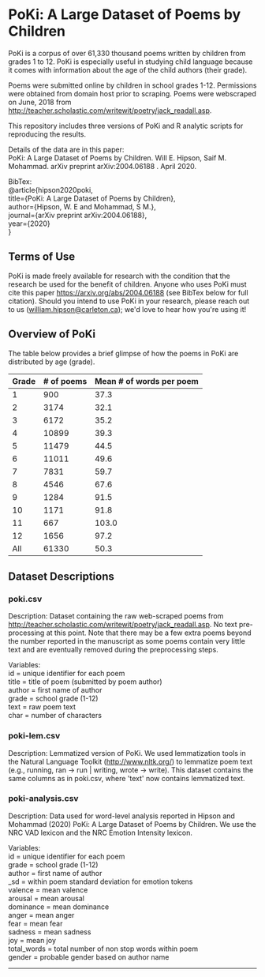 # PoKi: A Large Dataset of Poems by Children
PoKi is a corpus of over 61,330 thousand poems written by children from grades 1 to 12. PoKi is especially useful in studying child language because it comes with information about the age of the child authors (their grade). 

Poems were submitted online by children in school grades 1-12. Permissions were obtained from
domain host prior to scraping. Poems were webscraped on June, 2018 from http://teacher.scholastic.com/writewit/poetry/jack_readall.asp.

This repository includes three versions of PoKi and R analytic scripts for reproducing the results.

Details of the data are in this paper:  
PoKi: A Large Dataset of Poems by Children. Will E. Hipson, Saif M. Mohammad. arXiv preprint arXiv:2004.06188 . April 2020.

BibTex:  
@article{hipson2020poki,  
  title={PoKi: A Large Dataset of Poems by Children},  
  author={Hipson, W. E and Mohammad, S M.},  
  journal={arXiv preprint arXiv:2004.06188},  
  year={2020}  
}

## Terms of Use

PoKi is made freely available for research with the condition that the research be used for the benefit of children. Anyone who uses PoKi must cite this paper https://arxiv.org/abs/2004.06188 (see BibTex below for full citation). Should you intend to use PoKi in your research, please reach out to us (william.hipson@carleton.ca); we'd love to hear how you're using it!

## Overview of PoKi

The table below provides a brief glimpse of how the poems in PoKi are distributed by age (grade).

| Grade  | # of poems | Mean # of words per poem |
| ------------- | ------------- | ------------- | 
| 1  | 900  | 37.3  |
| 2  | 3174  | 32.1  |
| 3 | 6172  | 35.2  |
| 4  | 10899  | 39.3  |
| 5  | 11479  | 44.5  |
| 6  | 11011  | 49.6  |
| 7  | 7831  | 59.7  |
| 8  | 4546  | 67.6  |
| 9  | 1284  | 91.5  |
| 10 | 1171  | 91.8  |
| 11 | 667  | 103.0  |
| 12  | 1656  | 97.2  |
| All  | 61330  | 50.3  |

## Dataset Descriptions

### poki.csv

Description: Dataset containing the raw web-scraped poems from http://teacher.scholastic.com/writewit/poetry/jack_readall.asp. No text pre-processing at this point. Note that there may be a few extra poems beyond the number reported in the manuscript as some poems contain very little text and are eventually removed during the preprocessing steps.

Variables:  
id = unique identifier for each poem  
title = title of poem (submitted by poem author)  
author = first name of author  
grade = school grade (1-12)  
text = raw poem text  
char = number of characters  

### poki-lem.csv

Description: Lemmatized version of PoKi. We used lemmatization tools in the Natural Language Toolkit (http://www.nltk.org/) to lemmatize poem text (e.g., running, ran -> run | writing, wrote -> write). This dataset contains the same columns as in poki.csv, where 'text' now contains lemmatized text.

### poki-analysis.csv

Description: Data used for word-level analysis reported in Hipson and Mohammad (2020) PoKi: A Large Dataset of Poems by Children. We use the NRC VAD lexicon and the NRC Emotion Intensity lexicon.

Variables:  
id = unique identifier for each poem  
grade = school grade (1-12)  
author = first name of author  
\_sd = within poem standard deviation for emotion tokens  
valence = mean valence  
arousal = mean arousal  
dominance = mean dominance  
anger = mean anger  
fear = mean fear  
sadness = mean sadness  
joy = mean joy  
total_words = total number of non stop words within poem  
gender = probable gender based on author name  

---

